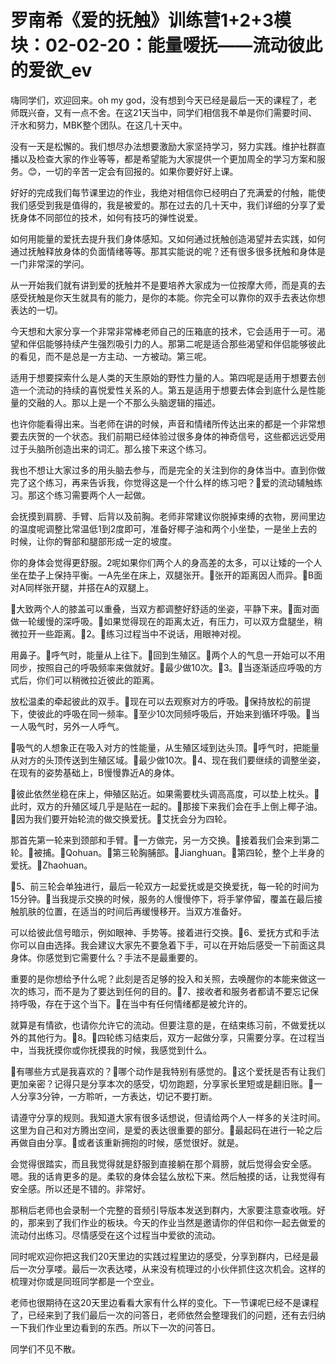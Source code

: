# 罗南希《爱的抚触》训练营1+2+3模块：02-02-20：能量嗳抚——流动彼此的爱欲_ev

嗨同学们，欢迎回来。oh my god，没有想到今天已经是最后一天的课程了，老师既兴奋，又有一点不舍。在这21天当中，同学们相信我不单是你们需要时间、汗水和努力，MBK整个团队。在这几十天中。

没有一天是松懈的。我们想尽办法想要激励大家坚持学习，努力实践。维护社群直播以及检查大家的作业等等，都是希望能为大家提供一个更加周全的学习方案和服务。😊，一切的辛苦一定会有回报的。如果你要好好上课。

好好的完成我们每节课里边的作业，我绝对相信你已经明白了充满爱的付触，能使我们感受到我是值得的，我是被爱的。那在过去的几十天中，我们详细的分享了爱抚身体不同部位的技术，如何有技巧的弹性说爱。

如何用能量的爱抚去提升我们身体感知。又如何通过抚触创造渴望并去实践，如何通过抚触释放身体的负面情绪等等。那其实能说的呢？还有很多很多抚触和身体是一门非常深的学问。

从一开始我们就有讲到爱的抚触并不是要培养大家成为一位按摩大师，而是真的去感受抚触是你天生就具有的能力，是你的本能。你完全可以靠你的双手去表达你想表达的一切。

今天想和大家分享一个非常非常棒老师自己的压箱底的技术，它会适用于一可。渴望和伴侣能够持续产生强烈吸引力的人。那第二呢是适合那些渴望和伴侣能够彼此的看见，而不是总是一方主动、一方被动。第三呢。

适用于想要探索什么是人类的天生原始的野性力量的人。第四呢是适用于想要去创造一个流动的持续的喜悦爱性关系的人。第五是适用于想要去体会到底什么是性能量的交融的人。那以上是一个不那么头脑逻辑的描述。

也许你能看得出来。当老师在讲的时候，声音和情绪所传达出来的都是一个非常想要去庆贺的一个状态。我们前期已经体验过很多身体的神奇信号，这些都远远受用过于头脑所创造出来的词汇。那么接下来这个练习。

我也不想让大家过多的用头脑去参与，而是完全的关注到你的身体当中。直到你做完了这个练习，再来告诉我，你觉得这是一个什么样的练习吧？🎼爱的流动辅触练习。那这个练习需要两个人一起做。

会抚摸到肩膀、手臂、后背以及前胸。老师非常建议你脱掉束缚的衣物，房间里边的温度呢调整比常温低1到2度即可，准备好椰子油和两个小坐垫，一是坐上去的时候，让你的臀部和腿部形成一定的坡度。

你的身体会觉得更舒服。2呢如果你们两个人的身高差的太多，可以让矮的一个人坐在垫子上保持平衡。一A先坐在床上，双腿张开。🎼张开的距离因人而异。🎼B面对A同样张开腿，并搭在A的双腿上。

🎼大致两个人的膝盖可以重叠，当双方都调整好舒适的坐姿，平静下来。🎼面对面做一轮缓慢的深呼吸。🎼如果觉得现在的距离太近，有压力，可以双方盘腿坐，稍微拉开一些距离。🎼2。🎼练习过程当中不说话，用眼神对视。

用鼻子。🎼呼气时，能量从上往下。🎼回到生殖区。🎼两个人的气息一开始可以不用同步，按照自己的呼吸频率来做就好。🎼最少做10次。🎼3。🎼当逐渐适应呼吸的方式后，你们可以稍微拉近彼此的距离。

放松温柔的牵起彼此的双手。🎼现在可以去观察对方的呼吸。🎼保持放松的前提下，使彼此的呼吸在同一频率。🎼至少10次同频呼吸后，开始来到循环呼吸。🎼当一人吸气时，另外一人呼气。

🎼吸气的人想象正在吸入对方的性能量，从生殖区域到达头顶。🎼呼气时，把能量从对方的头顶传送到生殖区域。🎼最少做10次。🎼4、现在我们要继续的调整坐姿，在现有的姿势基础上，B慢慢靠近A的身体。

🎼彼此依然坐稳在床上，伸殖区贴近。如果需要枕头调高高度，可以垫上枕头。🎼此时，双方的升殖区域几乎是贴在一起的。🎼那接下来我们会在手上倒上椰子油。🎼因为我们要开始轮流的做交换爱抚。🎼艾抚会分为四轮。

那首先第一轮来到颈部和手臂。🎼一方做完，另一方交换。🎼接着我们会来到第二轮。🎼被捕。🎼Qohuan。🎼第三轮胸脯部。🎼Jianghuan。🎼第四轮，整个上半身的爱抚。🎼Zhaohuan。

🎼5、前三轮会单独进行，最后一轮双方一起爱抚或是交换爱抚，每一轮的时间为15分钟。🎼当我提示交换的时候，服务的人慢慢停下，将手掌停留，覆盖在最后接触肌肤的位置，在适当的时间后再缓慢移开。当双方准备好。

可以给彼此信号暗示，例如眼神、手势等。接着进行交换。🎼6、爱抚方式和手法你可以自由选择。我会建议大家先不要急着下手，可以在开始后感受一下前面这具身体。你感觉到它需要什么？手法不是最重要的。

重要的是你想给予什么呢？此刻是否足够的投入和关照，去唤醒你的本能来做这一次的练习，而不是为了要达到任何的目的。🎼7、接收者和服务者都请不要忘记保持呼吸，存在于这个当下。🎼在当中有任何情绪都是被允许的。

就算是有情欲，也请你允许它的流动。但要注意的是，在结束练习前，不做爱抚以外的其他行为。🎼8。🎼四轮练习结束后，双方一起做分享，只需要分享。在过程当中，当我抚摸你或你抚摸我的时候，我感觉到什么。

🎼有哪些方式是我喜欢的？🎼哪个动作是我特别有感觉的。🎼这个爱抚是否有让我们更加亲密？记得只是分享本次的感受，切勿跑题，分享家长里短或是翻旧账。🎼一人分享3分钟，一方聆听，一方表达，切记不要打断。

请遵守分享的规则。我知道大家有很多话想说，但请给两个人一样多的关注时间。这里为自己和对方腾出空间，是爱的表达很重要的部分。🎼最起码在进行一轮之后再做自由分享。🎼或者该重新拥抱的时候，感觉很好。就是。

会觉得很踏实，而且我觉得就是舒服到直接躺在那个肩膀，就后觉得会安全感。嗯。我的话肯更多的是。柔软的身体会猛么放松下来。然后触摸的话，让我觉得有安全感。所以还是不错的。非常好。

那稍后老师也会录制一个完整的音频引导版本发送到群内，大家要注意查收哦。好的，那来到了我们作业的板块。今天的作业当然是邀请你的伴侣和你一起去做爱的流动付出练习。尽情感受在这个过程当中爱欲的流动。

同时呢欢迎你把这我们20天里边的实践过程里边的感受，分享到群内，已经是最后一次分享喽。最后一次表达喽，从来没有梳理过的小伙伴抓住这次机会。这样的梳理对你或是同班同学都是一个空业。

老师也很期待在这20天里边看看大家有什么样的变化。下一节课呢已经不是课程了，已经来到了我们最后一次的问答日，老师依然会整理我们的问题，还有去归纳一下我们作业里边看到的东西。所以下一次的问答日。

同学们不见不散。